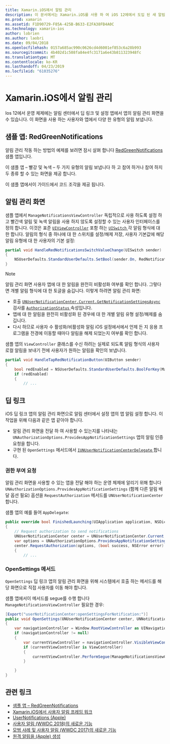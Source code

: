 ```yaml
---
title: Xamarin.iOS에서 알림 관리
description: 이 문서에서는 Xamarin.iOS를 사용 하 여 iOS 12에에서 도입 된 새 알림 관리 기능을 활용 하는 방법을 설명 합니다.
ms.prod: xamarin
ms.assetid: F1D90729-F85A-425B-B633-E2FA38FB4A0C
ms.technology: xamarin-ios
author: lobrien
ms.author: laobri
ms.date: 09/04/2018
ms.openlocfilehash: 0157a685ac990c0626cd4d6001ef853c6a28b993
ms.sourcegitcommit: 4b402d1c508fa84e4fc3171a6e43b811323948fc
ms.translationtype: MT
ms.contentlocale: ko-KR
ms.lasthandoff: 04/23/2019
ms.locfileid: "61035276"
---
```

# <a name="notification-management-in-xamarinios"></a>Xamarin.iOS에서 알림 관리

Ios 12에서 운영 체제에는 알림 센터에서 딥 링크 및 설정 앱에서 앱의 알림 관리 화면을 수 있습니다. 이 화면을 사용 하는 사용자와 앱에서 다양 한 유형의 알림 보냅니다.

## <a name="sample-app-redgreennotifications"></a>샘플 앱: RedGreenNotifications

알림 관리 작동 하는 방법의 예제를 보려면 잠시 살펴 합니다 [RedGreenNotifications](https://developer.xamarin.com/samples/monotouch/iOS12/RedGreenNotifications) 샘플 앱입니다.

이 샘플 앱 – 빨강 및 녹색 – 두 가지 유형의 알림 보냅니다 하 고 참여 하거나 참여 하지 두 종류 할 수 있는 화면을 제공 합니다.

이 샘플 앱에서이 가이드에서 코드 조각을 제공 됩니다.

## <a name="notification-management-screen"></a>알림 관리 화면

샘플 앱에서 `ManageNotificationsViewController` 독립적으로 사용 하도록 설정 하 고 빨간색 알림 및 녹색 알림을 사용 하지 않도록 설정할 수 있는 사용자 인터페이스를 정의 합니다. 이것은 표준 [`UIViewController`](xref:UIKit.UIViewController)
포함 하는 [ `UISwitch` ](xref:UIKit.UISwitch) 각 알림 형식에 대 한 합니다. 알림의 형식 중 하나에 대 한 스위치를 설정/해제 저장, 사용자 기본값에 해당 알림 유형에 대 한 사용자의 기본 설정:

```csharp
partial void HandleRedNotificationsSwitchValueChange(UISwitch sender)
{
    NSUserDefaults.StandardUserDefaults.SetBool(sender.On, RedNotificationsEnabledKey);
}
```

> [!NOTE]
> 알림 관리 화면 사용자 앱에 대 한 알림을 완전히 비활성화 여부를 확인 합니다. 그렇다면 개별 알림 형식에 대 한 토글을 숨깁니다. 이렇게 하려면 알림 관리 화면:
>
> - 호출 [ `UNUserNotificationCenter.Current.GetNotificationSettingsAsync` ](xref:UserNotifications.UNUserNotificationCenter.GetNotificationSettingsAsync) 검사를 [ `AuthorizationStatus` ](xref:UserNotifications.UNNotificationSettings.AuthorizationStatus) 속성입니다.
> - 앱에 대 한 알림을 완전히 비활성화 된 경우에 대 한 개별 알림 유형 설정/해제를 숨깁니다.
> - 다시 하므로 사용자 수 활성화/비활성화 알림 iOS 설정에서에서 언제 든 지 응용 프로그램을 전경에 이동할 때마다 알림을 해제 되었는지 여부를 확인 합니다.

샘플 앱의 `ViewController` 클래스를 수신 하려는 실제로 되도록 알림 형식의 사용자 로컬 알림을 보내기 전에 사용자가 원하는 알림을 확인의 보냅니다.

```csharp
partial void HandleTapRedNotificationButton(UIButton sender)
{
    bool redEnabled = NSUserDefaults.StandardUserDefaults.BoolForKey(ManageNotificationsViewController.RedNotificationsEnabledKey);
    if (redEnabled)
    {
        // ...
```

## <a name="deep-link"></a>딥 링크

iOS 딥 링크 앱의 알림 관리 화면으로 알림 센터에서 설정 앱의 앱 알림 설정 합니다. 이 작업을 위해 다음과 같은 앱 같아야 합니다.

- 알림 관리 화면을 전달 하 여 사용할 수 있는지를 나타내는 `UNAuthorizationOptions.ProvidesAppNotificationSettings` 앱의 알림 인증 요청을 합니다.
- 구현 된 `OpenSettings` 메서드에서 [ `IUNUserNotificationCenterDelegate` ](xref:UserNotifications.IUNUserNotificationCenterDelegate)합니다.

### <a name="authorization-request"></a>권한 부여 요청

알림 관리 화면을 사용할 수 있는 앱을 전달 해야 하는 운영 체제에 알리기 위해 합니다 `UNAuthorizationOptions.ProvidesAppNotificationSettings` (함께 다른 알림 배달 옵션 필요) 옵션을 `RequestAuthorization` 메서드를 `UNUserNotificationCenter`합니다.

샘플 앱의 예를 들어 `AppDelegate`:

```csharp
public override bool FinishedLaunching(UIApplication application, NSDictionary launchOptions)
{
    // Request authorization to send notifications
    UNUserNotificationCenter center = UNUserNotificationCenter.Current;
    var options = UNAuthorizationOptions.ProvidesAppNotificationSettings | UNAuthorizationOptions.Alert | UNAuthorizationOptions.Sound | UNAuthorizationOptions.Provisional;
    center.RequestAuthorization(options, (bool success, NSError error) =>
    {
        // ...
```

### <a name="opensettings-method"></a>OpenSettings 메서드

`OpenSettings` 딥 링크 앱의 알림 관리 화면을 위해 시스템에서 호출 하는 메서드를 해당 화면으로 직접 사용자를 이동 해야 합니다.

샘플 앱에서이 메서드를 segue를 수행 합니다 `ManageNotificationsViewController` 필요한 경우:

```csharp
[Export("userNotificationCenter:openSettingsForNotification:")]
public void OpenSettings(UNUserNotificationCenter center, UNNotification notification)
{
    var navigationController = Window.RootViewController as UINavigationController;
    if (navigationController != null)
    {
        var currentViewController = navigationController.VisibleViewController;
        if (currentViewController is ViewController)
        {
            currentViewController.PerformSegue(ManageNotificationsViewController.ShowManageNotificationsSegue, this);
        }

    }
}
```

## <a name="related-links"></a>관련 링크

- [샘플 앱 – RedGreenNotifications](https://developer.xamarin.com/samples/monotouch/iOS12/RedGreenNotifications)
- [Xamarin.iOS에서 사용자 알림 프레임 워크](~/ios/platform/user-notifications/index.md)
- [UserNotifications (Apple)](https://developer.apple.com/documentation/usernotifications?language=objc)
- [사용자 알림 (WWDC 2018)의 새로운 기능](https://developer.apple.com/videos/play/wwdc2018/710/)
- [모범 사례 및 사용자 알림 (WWDC 2017)의 새로운 기능](https://developer.apple.com/videos/play/wwdc2017/708/)
- [원격 알림을 (Apple) 생성](https://developer.apple.com/documentation/usernotifications/setting_up_a_remote_notification_server/generating_a_remote_notification)

